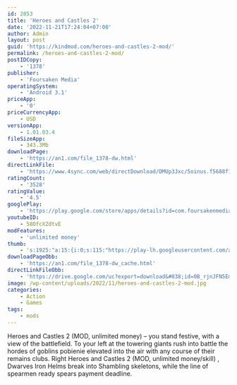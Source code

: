 ```yaml
---
id: 2853
title: 'Heroes and Castles 2'
date: '2022-11-21T17:24:04+07:00'
author: Admin
layout: post
guid: 'https://kindmod.com/heroes-and-castles-2-mod/'
permalink: /heroes-and-castles-2-mod/
postIDCopy:
    - '1378'
publisher:
    - 'Foursaken Media'
operatingSystem:
    - 'Android 3.1'
priceApp:
    - '0'
priceCurrencyApp:
    - USD
versionApp:
    - 1.01.03.4
fileSizeApp:
    - 343.3Mb
downloadPage:
    - 'https://an1.com/file_1378-dw.html'
directLinkFile:
    - 'https://www.4sync.com/web/directDownload/DMUp3Jxc/5oinus.f5688f10043553d26a17f68603127957'
ratingCount:
    - '3528'
ratingValue:
    - '4.5'
googlePlay:
    - 'https://play.google.com/store/apps/details?id=com.foursakenmedia.heroesandcastles2free'
youtubeID:
    - 58OfcXZdtvE
modFeatures:
    - 'unlimited money'
thumb:
    - 's:1925:"a:15:{i:0;s:115:"https://play-lh.googleusercontent.com/aNmfaho_gaalvRrGZT8a4vBiB5KHG_EDREgo3DhSUq3r_EJhfCApE6Y40oxP6-k1QkA=w526-h296";i:1;s:115:"https://play-lh.googleusercontent.com/52piF-dFvPlWLAWiwt1l-PwI9GnI8Freu1fHtnm4BRDkSejjjOHcjaTFmrU4D4rxpP4=w526-h296";i:2;s:114:"https://play-lh.googleusercontent.com/KYAdvC8RZnjRiJJjpn7tsYe0sc5jXdQRspFBEpa1VPbWvA4Nys5JfOZziG4MooYWew=w526-h296";i:3;s:115:"https://play-lh.googleusercontent.com/vU1m5FDc0EI9gEJTq-XVS1lR776Vfj6Z4Itpq93wRQHRwqPgyD3scC5lNtQC2dLtTLo=w526-h296";i:4;s:114:"https://play-lh.googleusercontent.com/TMSnyjwGZYUhjXhsbCwvGPH9flxMO7DN3oLK9nlbx_glm48_bfF0DLa_BX298DH7mg=w526-h296";i:5;s:115:"https://play-lh.googleusercontent.com/b5eq2CiOqJx_hdlB6J8O14x3QC3F1Lf553HhWviwGxS0rdnX3oSQVeI6Y0S3cSODQnc=w526-h296";i:6;s:114:"https://play-lh.googleusercontent.com/zN2Wwwd8nHUCv-u6MqeeRXOaCwIFiQo-KAPja5jdvg_wFeH0lYLmpP8ftowig5b1KQ=w526-h296";i:7;s:114:"https://play-lh.googleusercontent.com/HErKvMH3i-Z2q2tvlbYvsyfI2He3nkEOkL-YjqhgtLwYcZgN4NxEp9NmhHnAryaBMw=w526-h296";i:8;s:115:"https://play-lh.googleusercontent.com/NlOvmvo2fLModaai_HObdtplyCzNcSbMJm0EplauPu0COYTGqGh3-nf7-4hxR8lAxZ0=w526-h296";i:9;s:115:"https://play-lh.googleusercontent.com/BcgSWFFbgMpTnqbfkxZbCpQ1FaSAK0Q8-A0TDJV_6FJoAzW7AlzxJ7Dy-HNKUxGQYXY=w526-h296";i:10;s:114:"https://play-lh.googleusercontent.com/A5RfhIYjjSKXFQplR9nUDyPJ-7BZMfdF5NfOnczq1j5RoT9Pp-KbdlesgZEc4FgEAw=w526-h296";i:11;s:114:"https://play-lh.googleusercontent.com/BrlDgLzntITHJLvafdBHIfiK41lhNcQ_e30z2AiRfDhAea3xg5ZugBU9tam8pgRpaA=w526-h296";i:12;s:115:"https://play-lh.googleusercontent.com/s-VR8blyghu-SO6Z_LLf3zsPv9-Bk9yyai8_5NLOXHg3YQyJGfHy3SNRFtJgRFSVlwk=w526-h296";i:13;s:114:"https://play-lh.googleusercontent.com/ZNP_BhRCD3lJz2W3qJBOHXOvK32e22S9A6VtyyDmrMt7-SNV91zFr7heqvS7zWJrKw=w526-h296";i:14;s:115:"https://play-lh.googleusercontent.com/C0OSrua5IuJwoZXE2cpOJnfuhdiZIbLbCAqHCYNqg6UoCkOPjqlz8fKugMDzreeTCvM=w526-h296";}";'
downloadPageObb:
    - 'https://an1.com/file_1378-dw_cache.html'
directLinkFileObb:
    - 'https://drive.google.com/uc?export=download&#038;id=0B_rjnJFN5EmfVlU3TmhsNHFwdkE'
image: /wp-content/uploads/2022/11/heroes-and-castles-2-mod.jpg
categories:
    - Action
    - Games
tags:
    - mods
---
```


Heroes and Castles 2 (MOD, unlimited money) – you stand festive, with a view of the battlefield. To your left at the towering giants rush into battle the hordes of goblins pobienie elevated into the air with any course of their remains clubs. Right Heroes and Castles 2 (MOD, unlimited money/skill) , Dwarves Iron Helms break into Shambling skeletons, while the line of spearmen ready spears payment deadline.